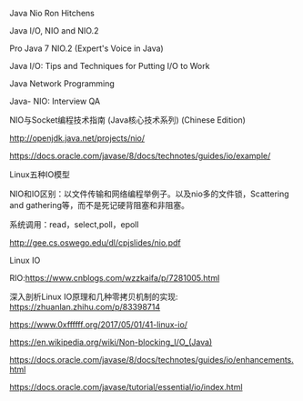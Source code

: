 Java Nio   Ron Hitchens

Java I/O, NIO and NIO.2

Pro Java 7 NIO.2 (Expert's Voice in Java)

Java I/O: Tips and Techniques for Putting I/O to Work

Java Network Programming

Java- NIO: Interview QA

NIO与Socket编程技术指南 (Java核心技术系列) (Chinese Edition)

http://openjdk.java.net/projects/nio/

https://docs.oracle.com/javase/8/docs/technotes/guides/io/example/

Linux五种IO模型

NIO和IO区别：以文件传输和网络编程举例子。以及nio多的文件锁，Scattering and gathering等，而不是死记硬背阻塞和非阻塞。

系统调用：read，select,poll，epoll

http://gee.cs.oswego.edu/dl/cpjslides/nio.pdf

Linux IO

RIO:https://www.cnblogs.com/wzzkaifa/p/7281005.html

深入剖析Linux IO原理和几种零拷贝机制的实现:
https://zhuanlan.zhihu.com/p/83398714

https://www.0xffffff.org/2017/05/01/41-linux-io/

https://en.wikipedia.org/wiki/Non-blocking_I/O_(Java)

https://docs.oracle.com/javase/8/docs/technotes/guides/io/enhancements.html

https://docs.oracle.com/javase/tutorial/essential/io/index.html


